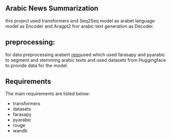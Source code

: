 ## Arabic News Summarization
this project used transformers and Seq2Seq model as arabet language model as Encoder and Aragpt2 fror arabic text generation as Decoder.

## preprocessing:
for data preprocessing arabert [repo](https://github.com/aub-mindarabert)used which used farasapy and pyarabic to segment and stemming arabic texts and used datasets from Huggingface to provide data for the model.

## Requirements
The main requirements are listed below:

* transformers
* datasets
* farasapy
* pyarabic
* rouge
* wandb